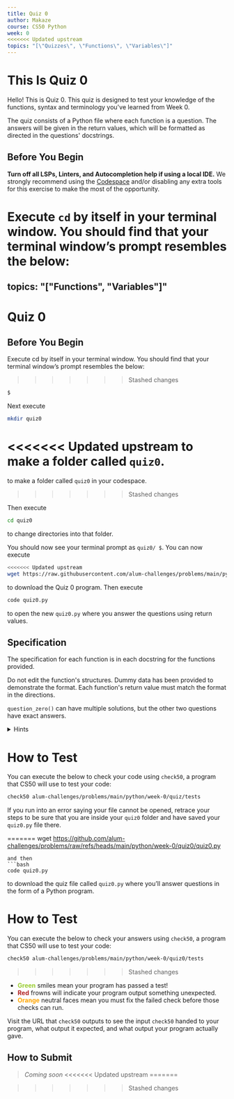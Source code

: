 ```yaml
---
title: Quiz 0
author: Makaze
course: CS50 Python
week: 0
<<<<<<< Updated upstream
topics: "[\"Quizzes\", \"Functions\", \"Variables\"]"
---
```

# This Is Quiz 0
Hello! This is Quiz 0. This quiz is designed to test your knowledge of the functions, syntax and terminology you've learned from Week 0.

The quiz consists of a Python file where each function is a question. The answers will be given in the return values, which will be formatted as directed in the questions' docstrings.

## Before You Begin
**Turn off all LSPs, Linters, and Autocompletion help if using a local IDE.** We strongly recommend using the [Codespace](https://cs50.dev/) and/or disabling any extra tools for this exercise to make the most of the opportunity.

Execute `cd` by itself in your terminal window. You should find that your terminal window’s prompt resembles the below:
=======
topics: "[\"Functions\", \"Variables\"]"
---
# Quiz 0

## Before You Begin
Execute cd by itself in your terminal window. You should find that your terminal window’s prompt resembles the below:
>>>>>>> Stashed changes
```bash
$
```
Next execute
```bash
mkdir quiz0
```
<<<<<<< Updated upstream
to make a folder called `quiz0`.
=======
to make a folder called `quiz0` in your codespace.
>>>>>>> Stashed changes

Then execute
```bash
cd quiz0
```
to change directories into that folder.

You should now see your terminal prompt as `quiz0/ $`. You can now execute
```bash
<<<<<<< Updated upstream
wget https://raw.githubusercontent.com/alum-challenges/problems/main/python/week-0/quiz0/quiz0.py
```
to download the Quiz 0 program. Then execute
```bash
code quiz0.py
```
to open the new `quiz0.py` where you answer the questions using return values.

## Specification
The specification for each function is in each docstring for the functions provided.

Do not edit the function's structures. Dummy data has been provided to demonstrate the format. Each function's return value must match the format in the directions.

`question_zero()` can have multiple solutions, but the other two questions have exact answers.

<details>
    <summary>Hints</summary>
    <p>Check out the str documentation: <a href="https://docs.python.org/3/library/stdtypes.html#str">https://docs.python.org/3/library/stdtypes.html#str</a></p>
    <p>List of built-in functions: <a href="https://docs.python.org/3/library/functions.html">https://docs.python.org/3/library/functions.html</a></p>
    <p>More about functions: <a href="https://docs.python.org/3/tutorial/controlflow.html#defining-functions">https://docs.python.org/3/tutorial/controlflow.html#defining-functions</a></p>
</details>

# How to Test
You can execute the below to check your code using `check50`, a program that CS50 will use to test your code:
```bash
check50 alum-challenges/problems/main/python/week-0/quiz/tests
```

If you run into an error saying your file cannot be opened, retrace your steps to be sure that you are inside your `quiz0` folder and have saved your `quiz0.py` file there.

=======
wget https://github.com/alum-challenges/problems/raw/refs/heads/main/python/week-0/quiz0/quiz0.py
```
and then
```bash
code quiz0.py
```
to download the quiz file called `quiz0.py` where you’ll answer questions in the form of a Python program.


# How to Test
You can execute the below to check your answers using `check50`, a program that CS50 will use to test your code:
```bash
check50 alum-challenges/problems/main/python/week-0/quiz0/tests
```
>>>>>>> Stashed changes
* **<span style="color: yellowgreen;">Green</span>** smiles mean your program has passed a test!
* **<span style="color: firebrick;">Red</span>** frowns will indicate your program output something unexpected.
* **<span style="color: orange;">Orange</span>** neutral faces mean you must fix the failed check before those checks can run.

Visit the URL that `check50` outputs to see the input `check50` handed to your program, what output it expected, and what output your program actually gave.

## How to Submit
> *Coming soon*
<<<<<<< Updated upstream
=======

>>>>>>> Stashed changes
